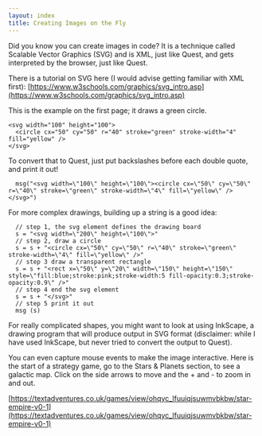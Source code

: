 ```yaml
---
layout: index
title: Creating Images on the Fly
---
```



Did you know you can create images in code? It is a technique called Scalable Vector Graphics (SVG) and is XML, just like Quest, and gets interpreted by the browser, just like Quest.

There is a tutorial on SVG here (I would advise getting familiar with XML first):
[https://www.w3schools.com/graphics/svg_intro.asp](https://www.w3schools.com/graphics/svg_intro.asp)

This is the example on the first page; it draws a green circle.

```
<svg width="100" height="100">
  <circle cx="50" cy="50" r="40" stroke="green" stroke-width="4" fill="yellow" />
</svg>
```

To convert that to Quest, just put backslashes before each double quote, and print it out!

```
  msg("<svg width=\"100\" height=\"100\"><circle cx=\"50\" cy=\"50\" r=\"40\" stroke=\"green\" stroke-width=\"4\" fill=\"yellow\" /></svg>")
```

For more complex drawings, building up a string is a good idea:

```
  // step 1, the svg element defines the drawing board
  s = "<svg width=\"200\" height=\"100\">"
  // step 2, draw a circle
  s = s + "<circle cx=\"50\" cy=\"50\" r=\"40\" stroke=\"green\" stroke-width=\"4\" fill=\"yellow\" />"
  // step 3 draw a transparent rectangle
  s = s + "<rect x=\"50\" y=\"20\" width=\"150\" height=\"150\" style=\"fill:blue;stroke:pink;stroke-width:5 fill-opacity:0.3;stroke-opacity:0.9\" />"
  // step 4 end the svg element
  s = s + "</svg>"
  // step 5 print it out
  msg (s)
```

For really complicated shapes, you might want to look at using InkScape, a drawing program that will produce output in SVG format (disclaimer: while I have used InkScape, but never tried to convert the output to Quest).

You can even capture mouse events to make the image interactive. Here is the start of a strategy game, go to the Stars & Planets section, to see a galactic map. Click on the side arrows to move and the + and - to zoom in and out.

[https://textadventures.co.uk/games/view/ohqyc_lfuuiqjsuwmvbkbw/star-empire-v0-1](https://textadventures.co.uk/games/view/ohqyc_lfuuiqjsuwmvbkbw/star-empire-v0-1)